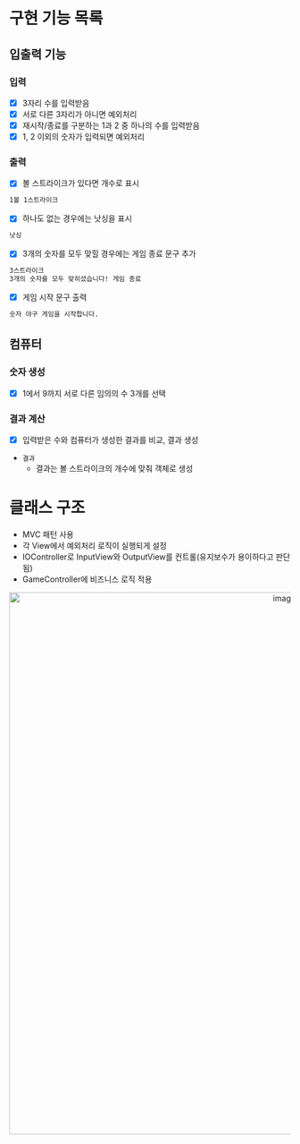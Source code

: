 # 구현 기능 목록

## 입출력 기능
### 입력
- [x] 3자리 수를 입력받음
- [x] 서로 다른 3자리가 아니면 예외처리
- [x] 재시작/종료를 구분하는 1과 2 중 하나의 수를 입력받음
- [x] 1, 2 이외의 숫자가 입력되면 예외처리

### 출력
- [x] 볼 스트라이크가 있다면 개수로 표시
```markdown
1볼 1스트라이크
```
- [x] 하나도 없는 경우에는 낫싱을 표시
```markdown
낫싱
```
- [x] 3개의 숫자를 모두 맞힐 경우에는 게임 종료 문구 추가
```markdown
3스트라이크
3개의 숫자를 모두 맞히셨습니다! 게임 종료
```
- [x] 게임 시작 문구 출력
```markdown
숫자 야구 게임을 시작합니다.
```

## 컴퓨터
### 숫자 생성
- [x] 1에서 9까지 서로 다른 임의의 수 3개를 선택

### 결과 계산
- [x] 입력받은 수와 컴퓨터가 생성한 결과를 비교, 결과 생성

- `결과`
  - 결과는 볼 스트라이크의 개수에 맞춰 객체로 생성

# 클래스 구조
- MVC 패턴 사용
- 각 View에서 예외처리 로직이 실행되게 설정
- IOController로 InputView와 OutputView를 컨트롤(유지보수가 용이하다고 판단됨)
- GameController에 비즈니스 로직 적용

<p align="center">
  <img width="969" alt="image" src="https://github.com/woowacourse-precourse/java-baseball-6/assets/105579811/6e5427c3-d8f1-4a38-888a-a6e11b8cab25"/>
</p>